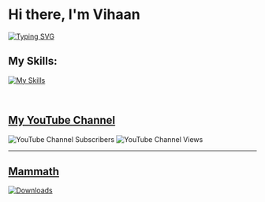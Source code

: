 # Hi there, I'm Vihaan 
[![Typing SVG](https://readme-typing-svg.herokuapp.com/?lines=Computer+Science;Mathematics;Physics;Chess)](https://git.io/typing-svg)



## My Skills:

<!-- <a href="https://skillicons.dev">
    <img src="https://skillicons.dev/icons?i=js,python,cpp,java,css,github,html" />
  </a>
<a href="https://skillicons.dev">
    <img src="https://skillicons.dev/icons?i=ae,au,ps,pr" />
  </a>
<a href="https://skillicons.dev">
    <img src="https://skillicons.dev/icons?i=bootstrap,jquery,react" />
  </a> 
<a href="https://skillicons.dev">
    <img src="https://skillicons.dev/icons?i=bash,eclipse,idea,powershell,vscode" />
  </a> -->

 [![My Skills](https://skillicons.dev/icons?i=ae,bash,bootstrap,c,cs,cpp,css,eclipse,flask,git,github,html,idea,java,js,jquery,linux,md,nodejs,powershell,pr,py,react,sqlite,tailwind,unity,visualstudio,vscode&perline=14)](https://skillicons.dev)

<br />


## <a href="https://youtube.com/channel/UC9GlZhshzHUk-tnf-vBruug/">My YouTube Channel</a>

![YouTube Channel Subscribers](https://img.shields.io/youtube/channel/subscribers/UC9GlZhshzHUk-tnf-vBruug?label=Subscribers&style=flat-square)
![YouTube Channel Views](https://img.shields.io/youtube/channel/views/UC9GlZhshzHUk-tnf-vBruug?style=flat-square)

---
<!-- 
[![Vihaan's GitHub stats](https://github-readme-stats.vercel.app/api?username=Vihaan314&theme=tokyonight&show_icons=true)](https://github.com/Vihaan314/github-readme-stats) -->

## <a href="https://github.com/vhprogrammingorg/mammath">Mammath</a>
[![Downloads](https://static.pepy.tech/personalized-badge/mammath?period=total&units=international_system&left_color=black&right_color=blue&left_text=Mammath%20Downloads)](https://pepy.tech/project/mammath)
